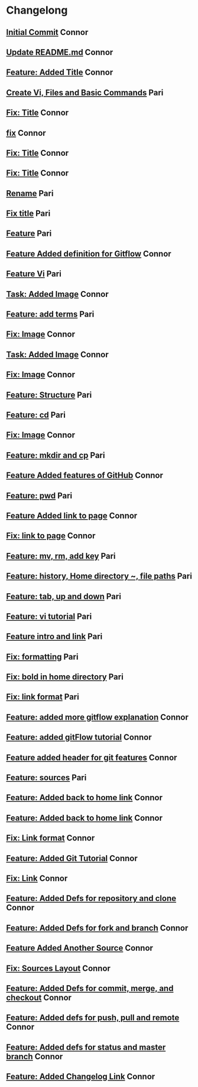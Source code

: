 # Changelong
## [Initial Commit](https://github.com/cjl72/MiniProject_1/commit/1c4935c3233e3d9d1d3a8b2b53b0bed3776f90d6) Connor
## [Update README.md](https://github.com/cjl72/MiniProject_1/commit/f8cd6b25fab2d6428804cab6af896068a2682743) Connor
## [Feature: Added Title](https://github.com/cjl72/MiniProject_1/commit/71cd2c83c1f556974dcbff7eb929968f20194de2) Connor
## [Create Vi, Files and Basic Commands](https://github.com/cjl72/MiniProject_1/commit/21d1e6346e505af6653775cec56d2fb77e51dd7b) Pari
## [Fix: Title](https://github.com/cjl72/MiniProject_1/commit/a345fb3d347b7bf92e854e839fbdf351bfee6ccc) Connor
## [fix](https://github.com/cjl72/MiniProject_1/commit/9d6bc87a75e60738711ec32772f50c80981f65a5) Connor
## [Fix: Title](https://github.com/cjl72/MiniProject_1/commit/c7abddd33d20148e7b07898beb300d839803d78c) Connor
## [Fix: Title](https://github.com/cjl72/MiniProject_1/commit/04e7f9bce8cd9b9cbc6b750e9f995e30d809e7cb) Connor
## [Rename](https://github.com/cjl72/MiniProject_1/commit/b55260e5596e3ffa1bed425bd7f1dcbdaa65c3ef) Pari
## [Fix title](https://github.com/cjl72/MiniProject_1/commit/80b8caf70c96ffe114ffd4c590080608aad32993) Pari
## [Feature](https://github.com/cjl72/MiniProject_1/commit/2c291754f5bc34a4dfdf36b7193ecc7bbc1807d2) Pari
## [Feature Added definition for Gitflow](https://github.com/cjl72/MiniProject_1/commit/0c5c089ce58e8dd9b5363c591b055543cee8b0e5) Connor
## [Feature Vi](https://github.com/cjl72/MiniProject_1/commit/701d7c2eba0b9381bba9b5148ba8a8b8eb1a3236) Pari
## [Task: Added Image](https://github.com/cjl72/MiniProject_1/commit/83a9c4d9ad9c23ef56a9b5da98d268a10c2c2c89) Connor
## [Feature: add terms](https://github.com/cjl72/MiniProject_1/commit/cf399c59c38f1f0c159849aea186ebe4f296af95) Pari
## [Fix: Image](https://github.com/cjl72/MiniProject_1/commit/638c35b6098d016e0e373a2ce74aa9481e7ad62b) Connor
## [Task: Added Image](https://github.com/cjl72/MiniProject_1/commit/0748f00512e5dc71990dc070b01897ff9dd1554a) Connor
## [Fix: Image](https://github.com/cjl72/MiniProject_1/commit/fc3c8385f4242a6a2d1625fb41a81fd2de0b30cc) Connor
## [Feature: Structure](https://github.com/cjl72/MiniProject_1/commit/9c505830507f8ad903f1e19c9979002dd66cfc1a) Pari
## [Feature: cd](https://github.com/cjl72/MiniProject_1/commit/ab950514cbc31ab13a33c3c92ae796773ca120f3) Pari
## [Fix: Image](https://github.com/cjl72/MiniProject_1/commit/d14a6d49894702c818c6a0b96226f72ba76ae717) Connor
## [Feature: mkdir and cp](https://github.com/cjl72/MiniProject_1/commit/04575092695bbbc2d48ef0585337e61619862a31) Pari
## [Feature Added features of GitHub](https://github.com/cjl72/MiniProject_1/commit/9ae1efdb7842b6154d750e25c40dd11cd9173e7f) Connor
## [Feature: pwd](https://github.com/cjl72/MiniProject_1/commit/287a37ac3fe638ceeb7156681fc27b68aebe0c89) Pari
## [Feature Added link to page](https://github.com/cjl72/MiniProject_1/commit/e98d14350b4795b65cae275fcc37198349142c5b) Connor
## [Fix: link to page](https://github.com/cjl72/MiniProject_1/commit/de4492df374e31f258e7030995c07693f17c79d3) Connor
## [Feature: mv, rm, add key](https://github.com/cjl72/MiniProject_1/commit/1c0ca4012307c07f47130472ea727522e19b9fd7) Pari
## [Feature: history, Home directory ~, file paths](https://github.com/cjl72/MiniProject_1/commit/7eac2302b305be018cdb3bc28a76b1334e85d7b9) Pari
## [Feature: tab, up and down](https://github.com/cjl72/MiniProject_1/commit/864048508e24c1e8cea53eea6db1853b20e39b50) Pari
## [Feature: vi tutorial](https://github.com/cjl72/MiniProject_1/commit/652a76e1bc35716059df9a97065ecc223e34553c) Pari
## [Feature intro and link](https://github.com/cjl72/MiniProject_1/commit/31bb4a5b7c2b5731dbedddd8dcd14a5c2dd02a0d) Pari
## [Fix: formatting](https://github.com/cjl72/MiniProject_1/commit/83c802c0834c227a2241bebf890d3235bf2a9df6) Pari
## [Fix: bold in home directory](https://github.com/cjl72/MiniProject_1/commit/313e60fb57f06fa5c9d2cc3e30f8000ca82c58bc) Pari
## [Fix: link format](https://github.com/cjl72/MiniProject_1/commit/cac6427de0ea56dbae074d237925d2eb403fbb2a) Pari
## [Feature: added more gitflow explanation](https://github.com/cjl72/MiniProject_1/commit/31a72837d199aa5b8dadea328c28fc1bad4d258e) Connor
## [Feature: added gitFlow tutorial](https://github.com/cjl72/MiniProject_1/commit/3bb46a0c1f9a0341796b90579addaee716c1b7b4) Connor
## [Feature added header for git features](https://github.com/cjl72/MiniProject_1/commit/954709a685655d4d6b49af253dd116f66568b850) Connor
## [Feature: sources](https://github.com/cjl72/MiniProject_1/commit/c42dc42fb03c5e5578eaa9456668e9ac30fdc662) Pari
## [Feature: Added back to home link](https://github.com/cjl72/MiniProject_1/commit/453fb2646273d335e496bb203a5a2cabe14b8018) Connor
## [Feature: Added back to home link](https://github.com/cjl72/MiniProject_1/commit/d29e7d893776abf34f628f3ac0a202c381613fdf) Connor
## [Fix: Link format](https://github.com/cjl72/MiniProject_1/commit/ff753a71d5995dedfd911c1c2cae8a28a2989024) Connor
## [Feature: Added Git Tutorial](https://github.com/cjl72/MiniProject_1/commit/c10c743e131550f96fd5b434f390e256d099fb61) Connor
## [Fix: Link](https://github.com/cjl72/MiniProject_1/commit/e4e72420feb81f692514a9d6ea2104e56c350f09) Connor
## [Feature: Added Defs for repository and clone](https://github.com/cjl72/MiniProject_1/commit/2c056379a68eddc05e75333700341b335a90b890) Connor
## [Feature: Added Defs for fork and branch](https://github.com/cjl72/MiniProject_1/commit/f3191b2ed60aff6a274c026813d42c4567cfafa3) Connor
## [Feature Added Another Source](https://github.com/cjl72/MiniProject_1/commit/ba82d15e98b91e41165376707d3b3a0871466bc8) Connor
## [Fix: Sources Layout](https://github.com/cjl72/MiniProject_1/commit/c3ff8300603e9c9b57c020a9ff7d3c60c4e96057) Connor
## [Feature: Added Defs for commit, merge, and checkout](https://github.com/cjl72/MiniProject_1/commit/18d4dacc79df9127d8ffaeb8d7a05664327385e8) Connor
## [Feature: Added defs for push, pull and remote](https://github.com/cjl72/MiniProject_1/commit/fa89862c8646d1537a98160f3799493105551201) Connor
## [Feature: Added defs for status and master branch](https://github.com/cjl72/MiniProject_1/commit/880d972b9e8e69e10076e62d42361166e8dbb714) Connor
## [Feature: Added Changelog Link](https://github.com/cjl72/MiniProject_1/commit/0a28fcc189ab6f30e04b87043edeffe026f2536b) Connor

